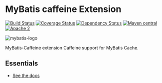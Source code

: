 MyBatis caffeine Extension
===========================

[![Build Status](https://travis-ci.org/mybatis/caffeine-cache.svg?branch=master)](https://travis-ci.org/mybatis/caffeine-cache)
[![Coverage Status](https://coveralls.io/repos/mybatis/caffeine-cache/badge.svg?branch=master&service=github)](https://coveralls.io/github/mybatis/caffeine-cache?branch=master)
[![Dependency Status](https://www.versioneye.com/user/projects/5615c512a1933400150005ac/badge.svg?style=flat)](https://www.versioneye.com/user/projects/5615c512a1933400150005ac)
[![Maven central](https://maven-badges.herokuapp.com/maven-central/org.mybatis.caches/mybatis-caffeine/badge.svg)](https://maven-badges.herokuapp.com/maven-central/org.mybatis.caches/mybatis-caffeine)
[![Apache 2](http://img.shields.io/badge/license-Apache%202-red.svg)](http://www.apache.org/licenses/LICENSE-2.0)

![mybatis-logo](http://mybatis.github.io/images/mybatis-logo.png)

MyBatis-Caffeine extension Caffeine support for MyBatis Cache.

Essentials
----------

* [See the docs](http://mybatis.github.io/caffeine-cache/)
